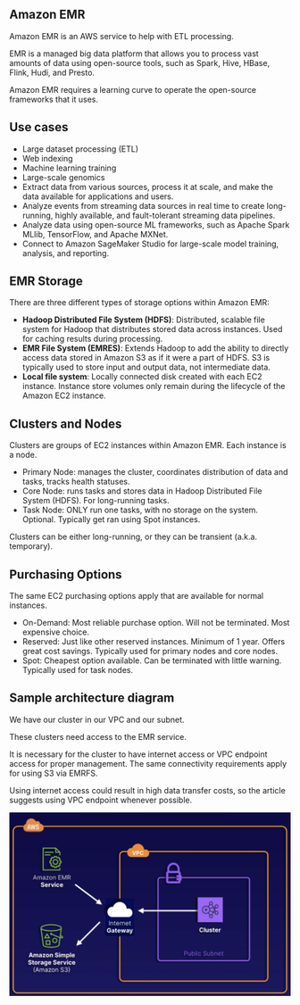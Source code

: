 ## Amazon EMR

Amazon EMR is an AWS service to help with ETL processing.

EMR is a managed big data platform that allows you to process vast amounts of data using open-source tools, such as Spark, Hive, HBase, Flink, Hudi, and Presto.

Amazon EMR requires a learning curve to operate the open-source frameworks that it uses.


## Use cases

- Large dataset processing (ETL)
- Web indexing
- Machine learning training
- Large-scale genomics
- Extract data from various sources, process it at scale, and make the data available for applications and users.
- Analyze events from streaming data sources in real time to create long-running, highly available, and fault-tolerant streaming data pipelines.
- Analyze data using open-source ML frameworks, such as Apache Spark MLlib, TensorFlow, and Apache MXNet.
- Connect to Amazon SageMaker Studio for large-scale model training, analysis, and reporting.


## EMR Storage

There are three different types of storage options within Amazon EMR:

- **Hadoop Distributed File System (HDFS)**: Distributed, scalable file system for Hadoop that distributes stored data across instances. 
Used for caching results during processing.
- **EMR File System (EMRES)**: Extends Hadoop to add the ability to directly access data stored in Amazon S3 as if it were a part of HDFS. 
S3 is typically used to store input and output data, not intermediate data.
- **Local file system**: Locally connected disk created with each EC2 instance. 
Instance store volumes only remain during the lifecycle of the Amazon EC2 instance.


## Clusters and Nodes

Clusters are groups of EC2 instances within Amazon EMR. Each instance is a node.

- Primary Node: manages the cluster, coordinates distribution of data and tasks, tracks health statuses.
- Core Node: runs tasks and stores data in Hadoop Distributed File System (HDFS). For long-running tasks.
- Task Node: ONLY run one tasks, with no storage on the system. Optional. Typically get ran using Spot instances.

Clusters can be either long-running, or they can be transient (a.k.a. temporary).


## Purchasing Options

The same EC2 purchasing options apply that are available for normal instances.

- On-Demand: Most reliable purchase option. Will not be terminated. Most expensive choice.
- Reserved: Just like other reserved instances. Minimum of 1 year. Offers great cost savings. Typically used for primary nodes and core nodes.
- Spot: Cheapest option available. Can be terminated with little warning. Typically used for task nodes.


## Sample architecture diagram

We have our cluster in our VPC and our subnet.

These clusters need access to the EMR service.

It is necessary for the cluster to have internet access or VPC endpoint access for proper management. The same connectivity requirements apply for using S3 via EMRFS.

Using internet access could result in high data transfer costs, so the article suggests using VPC endpoint whenever possible.

![](./images/emr-arch.png)
